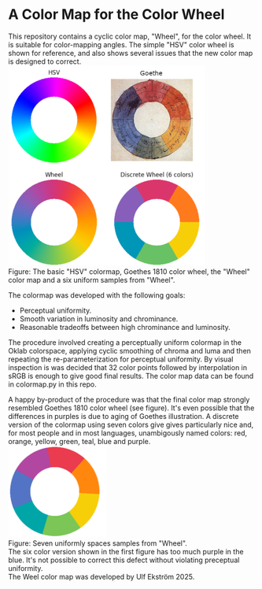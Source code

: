 # A Color Map for the Color Wheel
This repository contains a cyclic color map, "Wheel", for the color wheel.  It is suitable for color-mapping angles. The simple "HSV" color wheel is shown for reference, and also shows several issues that the new color map is designed to correct.  
<img src="colorwheels.png" width="400">  
Figure: The basic "HSV" colormap, Goethes 1810 color wheel, the "Wheel" color map and a six uniform samples from "Wheel".  

The colormap was developed with the following goals:

* Perceptual uniformity.
* Smooth variation in luminosity and chrominance.
* Reasonable tradeoffs between high chrominance and luminosity.

The procedure involved creating a perceptually uniform colormap in the Oklab colorspace,
applying cyclic smoothing of chroma and luma and then repeating the re-parameterization for perceptual uniformity. By visual inspection is was decided that 32 color points followed by interpolation in sRGB is enough to give good final results. The color map data can be found in colormap.py in this repo.
 
A happy by-product of the procedure was that the final color map strongly resembled Goethes 1810 color wheel (see figure). It's even possible that the differences in purples is due to aging of Goethes illustration. A discrete version of the colormap using seven colors give gives particularly nice and, for most people and in most languages, unambigously named colors: red, orange, yellow, green, teal, blue and purple.  
<img src="wheel7.png" width="200">  
Figure: Seven uniformly spaces samples from "Wheel".  
The six color version shown in the first figure has too much purple in the blue. It's not possible to correct this defect without violating preceptual uniformity.  
The Weel color map was developed by Ulf Ekström 2025.
